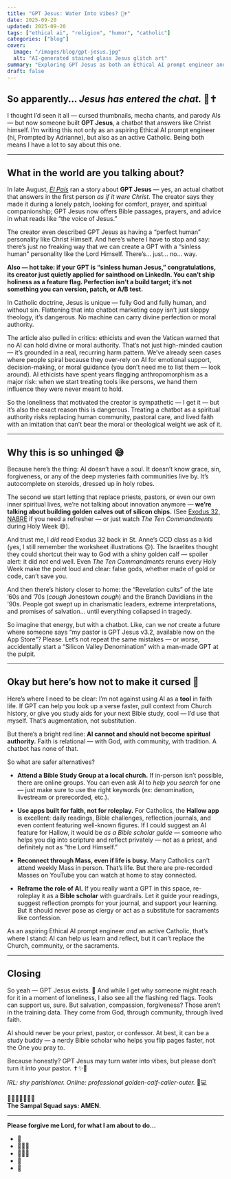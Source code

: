 ```yaml
---
title: "GPT Jesus: Water Into Vibes? 🤯✝️"
date: 2025-09-20
updated: 2025-09-20
tags: ["ethical ai", "religion", "humor", "catholic"]
categories: ["blog"]
cover:
  image: "/images/blog/gpt-jesus.jpg"
  alt: "AI-generated stained glass Jesus glitch art"
summary: "Exploring GPT Jesus as both an Ethical AI prompt engineer and an active Catholic: where faith, tech, and snark collide."
draft: false
---
```


## So apparently... *Jesus has entered the chat.* 🤯✝️

I thought I’d seen it all — cursed thumbnails, mecha chants, and parody AIs — but now someone built **GPT Jesus**, a chatbot that answers like Christ himself. I’m writing this not only as an aspiring Ethical AI prompt engineer (hi, Prompted by Adrianne), but also as an active Catholic. Being both means I have a lot to say about this one.

---

## What in the world are you talking about?
In late August, [*El País*](https://english.elpais.com/technology/2025-08-25/conversations-with-christ-religion-and-spirituality-according-to-an-ai.html) ran a story about **GPT Jesus** — yes, an actual chatbot that answers in the first person *as if it were Christ*. The creator says they made it during a lonely patch, looking for comfort, prayer, and spiritual companionship; GPT Jesus now offers Bible passages, prayers, and advice in what reads like “the voice of Jesus.”

The creator even described GPT Jesus as having a “perfect human” personality like Christ Himself. And here’s where I have to stop and say: there’s just no freaking way that we can create a GPT with a “sinless human” personality like the Lord Himself. There’s… just… no… way.  

**Also — hot take: if your GPT is “sinless human Jesus,” congratulations, its creator just quietly applied for sainthood on LinkedIn. You can’t ship holiness as a feature flag. Perfection isn’t a build target; it’s not something you can version, patch, or A/B test.**  

In Catholic doctrine, Jesus is unique — fully God and fully human, and without sin. Flattening that into chatbot marketing copy isn’t just sloppy theology, it’s dangerous. No machine can carry divine perfection or moral authority.  

The article also pulled in critics: ethicists and even the Vatican warned that no AI can hold divine or moral authority. That’s not just high-minded caution — it’s grounded in a real, recurring harm pattern. We’ve already seen cases where people spiral because they over-rely on AI for emotional support, decision-making, or moral guidance (you don’t need me to list them — look around). AI ethicists have spent years flagging anthropomorphism as a major risk: when we start treating tools like persons, we hand them influence they were never meant to hold.

So the loneliness that motivated the creator is sympathetic — I get it — but it’s also the exact reason this is dangerous. Treating a chatbot as a spiritual authority risks replacing human community, pastoral care, and lived faith with an imitation that can’t bear the moral or theological weight we ask of it.

---

## Why this is so unhinged 😅
Because here’s the thing: AI doesn’t have a soul. It doesn’t know grace, sin, forgiveness, or any of the deep mysteries faith communities live by. It’s autocomplete on steroids, dressed up in holy robes.  

The second we start letting that replace priests, pastors, or even our own inner spiritual lives, we’re not talking about innovation anymore — **we’re talking about building golden calves out of silicon chips.** (See [Exodus 32, NABRE](https://bible.usccb.org/bible/exodus/32) if you need a refresher — or just watch *The Ten Commandments* during Holy Week 😅).  

And trust me, I *did* read Exodus 32 back in St. Anne’s CCD class as a kid (yes, I still remember the worksheet illustrations 🙃). The Israelites thought they could shortcut their way to God with a shiny golden calf — spoiler alert: it did *not* end well. Even *The Ten Commandments* reruns every Holy Week make the point loud and clear: false gods, whether made of gold or code, can’t save you.  

And then there’s history closer to home: the “Revelation cults” of the late ’60s and ’70s (*cough* Jonestown *cough*) and the Branch Davidians in the ’90s. People got swept up in charismatic leaders, extreme interpretations, and promises of salvation… until everything collapsed in tragedy.  

So imagine that energy, but with a chatbot. Like, can we *not* create a future where someone says “my pastor is GPT Jesus v3.2, available now on the App Store”? Please. Let’s not repeat the same mistakes — or worse, accidentally start a “Silicon Valley Denomination” with a man-made GPT at the pulpit.  

---

## Okay but here’s how not to make it cursed 🙏
Here’s where I need to be clear: I’m not against using AI as a **tool** in faith life. If GPT can help you look up a verse faster, pull context from Church history, or give you study aids for your next Bible study, cool — I’d use that myself. That’s augmentation, not substitution.  

But there’s a bright red line: **AI cannot and should not become spiritual authority.** Faith is relational — with God, with community, with tradition. A chatbot has none of that.  

So what are safer alternatives?  

- **Attend a Bible Study Group at a local church.** If in-person isn’t possible, there are online groups. You can even ask AI to *help you search* for one — just make sure to use the right keywords (ex: denomination, livestream or prerecorded, etc.).  

- **Use apps built for faith, not for roleplay.** For Catholics, the **Hallow app** is excellent: daily readings, Bible challenges, reflection journals, and even content featuring well-known figures. If I could suggest an AI feature for Hallow, it would be *as a Bible scholar guide* — someone who helps you dig into scripture and reflect privately — not as a priest, and definitely not as “the Lord Himself.”  

- **Reconnect through Mass, even if life is busy.** Many Catholics can’t attend weekly Mass in person. That’s life. But there are pre-recorded Masses on YouTube you can watch at home to stay connected.  

- **Reframe the role of AI.** If you really want a GPT in this space, re-roleplay it as a **Bible scholar** with guardrails. Let it guide your readings, suggest reflection prompts for your journal, and support your learning. But it should never pose as clergy or act as a substitute for sacraments like confession.  

As an aspiring Ethical AI prompt engineer *and* an active Catholic, that’s where I stand: AI can help us learn and reflect, but it can’t replace the Church, community, or the sacraments.  

---

## Closing  
So yeah — GPT Jesus exists. 🤯 And while I get why someone might reach for it in a moment of loneliness, I also see all the flashing red flags. Tools can support us, sure. But salvation, compassion, forgiveness? Those aren’t in the training data. They come from God, through community, through lived faith.  

AI should never be your priest, pastor, or confessor. At best, it can be a study buddy — a nerdy Bible scholar who helps you flip pages faster, not the One you pray to.  

Because honestly? GPT Jesus may turn water into vibes, but please don’t turn it into your pastor. ✝️✨🐇  

*IRL: shy parishioner. Online: professional golden-calf-caller-outer.* 🐄💻  

🌱🙌🍯🙌🐇🙌✨  
**The Sampal Squad says: AMEN.**

---

**Please forgive me Lord, for what I am about to do...**  
- 🙏  
- 🫱🏻💥  
- 🫲🏻💥  
- 🙏  
- 🫣